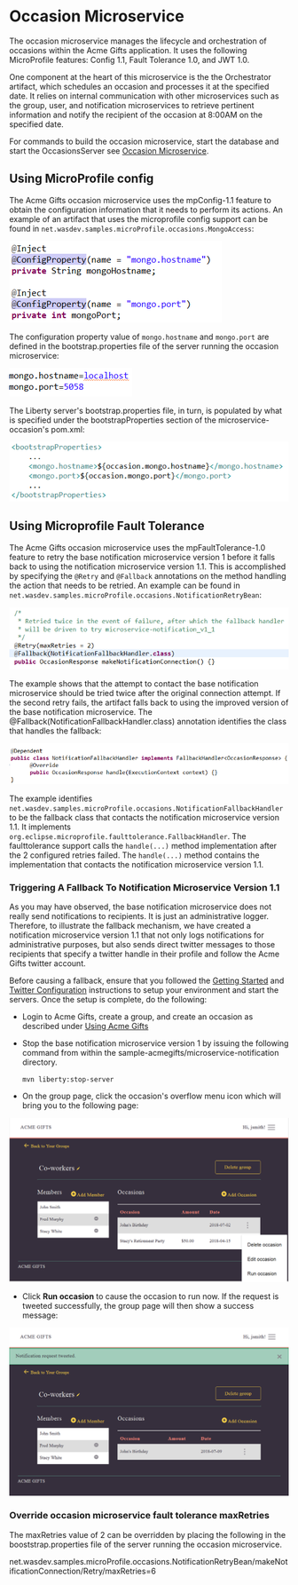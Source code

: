 # Occasion Microservice

The occasion microservice manages the lifecycle and orchestration of occasions within the Acme Gifts application. It uses the following MicroProfile features: Config 1.1, Fault Tolerance 1.0, and JWT 1.0.   

One component at the heart of this microservice is the the Orchestrator artifact, which schedules an occasion and processes it at the specified date. It relies on internal communication with other microservices such as the group, user, and notification microservices to retrieve pertinent information and notify the recipient of the occasion at 8:00AM on the specified date.

For commands to build the occasion microservice, start the database and start the OccasionsServer see [Occasion Microservice](../README.md).
    
## Using MicroProfile config

The Acme Gifts occasion microservice uses the mpConfig-1.1 feature to obtain the configuration information that it needs to perform its actions. An example of an artifact that uses the microprofile config support can be found in `net.wasdev.samples.microProfile.occasions.MongoAccess`:


![alt text](collateral/mpConfig.bmp)  


The configuration property value of `mongo.hostname` and `mongo.port` are defined in the bootstrap.properties file of the server running the occasion microservice:


![alt text](collateral/occasionBootstrapProperties.bmp)  


The Liberty server's bootstrap.properties file, in turn, is populated by what is specified under the bootstrapProperties section of the microservice-occasion's pom.xml:  

   
![alt text](collateral/pomBootstrapProperties.bmp)


## Using Microprofile Fault Tolerance

The Acme Gifts occasion microservice uses the mpFaultTolerance-1.0 feature to retry the base notification microservice version 1 before it falls back to using the notification microservice version 1.1. This is accomplished by specifying the `@Retry` and `@Fallback` annotations on the method handling the action that needs to be retried. An example can be found in  `net.wasdev.samples.microProfile.occasions.NotificationRetryBean`:


![alt text](collateral/retryAndFallback.bmp)


The example shows that the attempt to contact the base notification microservice should be tried twice after the original connection attempt. If the second retry fails, the artifact falls back to using the improved version of the base notification microservice. The @Fallback(NotificationFallbackHandler.class) annotation identifies the class that handles the fallback: 

   
![alt text](collateral/notificationFallbackHandler.bmp)


The example identifies `net.wasdev.samples.microProfile.occasions.NotificationFallbackHandler` to be the fallback class that contacts the notification microservice version 1.1. It implements `org.eclipse.microprofile.faulttolerance.FallbackHandler`. The faulttolerance support calls the `handle(...)` method implementation after the 2 configured retries failed. The `handle(...)` method contains the implementation that contacts the notification microservice version 1.1.

### Triggering A Fallback To Notification Microservice Version 1.1

As you may have observed, the base notification microservice does not really send notifications to recipients. It is just an administrative logger. Therefore, to illustrate the fallback mechanism, we have created a notification microservice version 1.1 that not only logs notifications for administrative purposes, but also sends direct twitter messages to those recipients that specify a twitter handle in their profile and follow the Acme Gifts twitter account.


Before causing a fallback, ensure that you followed the [Getting Started](../README.md) and [Twitter Configuration](../README.md) instructions to setup your environment and start the servers. Once the setup is complete, do the following:

* Login to Acme Gifts, create a group, and create an occasion as described under [Using Acme Gifts](../front-end-ui/README.md)

* Stop the base notification microservice version 1 by issuing the following command from within the sample-acmegifts/microservice-notification directory. 
  
      mvn liberty:stop-server
   
* On the group page, click the occasion's overflow menu icon which will bring you to the following page:


![alt text](../front-end-ui/collateral/groupOccasionOverflowMenu.bmp)
    
    
* Click **Run occasion** to cause the occasion to run now. If the request is tweeted successfully, the group page will then show a success message:
  
  
![alt text](../front-end-ui/collateral/groupOccasionNotificationTweeted.bmp)


### Override occasion microservice fault tolerance maxRetries

The maxRetries value of 2 can be overridden by placing the following in the booststrap.properties file of the server running the occasion microservice.
 
net.wasdev.samples.microProfile.occasions.NotificationRetryBean/makeNotificationConnection/Retry/maxRetries=6


